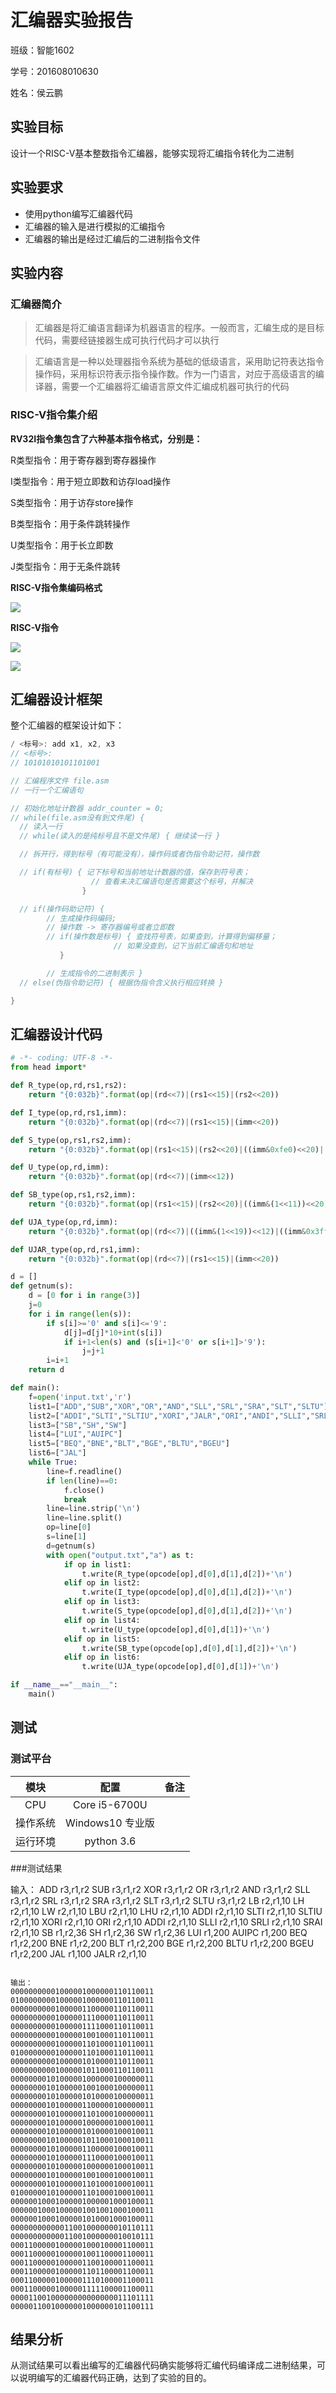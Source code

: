 # 汇编器实验报告

班级：智能1602

学号：201608010630

姓名：侯云鹏

## 实验目标

设计一个RISC-V基本整数指令汇编器，能够实现将汇编指令转化为二进制

## 实验要求

- 使用python编写汇编器代码
- 汇编器的输入是进行模拟的汇编指令
- 汇编器的输出是经过汇编后的二进制指令文件

## 实验内容

### 汇编器简介

> 汇编器是将汇编语言翻译为机器语言的程序。一般而言，汇编生成的是目标代码，需要经链接器生成可执行代码才可以执行

> 汇编语言是一种以处理器指令系统为基础的低级语言，采用助记符表达指令操作码，采用标识符表示指令操作数。作为一门语言，对应于高级语言的编译器，需要一个汇编器将汇编语言原文件汇编成机器可执行的代码

### RISC-V指令集介绍

**RV32I指令集包含了六种基本指令格式，分别是：**

R类型指令：用于寄存器到寄存器操作

I类型指令：用于短立即数和访存load操作

S类型指令：用于访存store操作

B类型指令：用于条件跳转操作

U类型指令：用于长立即数

J类型指令：用于无条件跳转

**RISC-V指令集编码格式**

![](./RV32I.PNG)

**RISC-V指令**

![](./RV32_1.PNG)

![](./RV32_2.PNG)

## 汇编器设计框架

整个汇编器的框架设计如下：
```cpp
/ <标号>: add x1, x2, x3
// <标号>:
// 10101010101101001

// 汇编程序文件 file.asm
// 一行一个汇编语句

// 初始化地址计数器 addr_counter = 0;
// while(file.asm没有到文件尾) {
  // 读入一行
  // while(读入的是纯标号且不是文件尾) { 继续读一行 }

  // 拆开行，得到标号（有可能没有），操作码或者伪指令助记符，操作数

  // if(有标号) { 记下标号和当前地址计数器的值，保存到符号表；
                  // 查看未决汇编语句是否需要这个标号，并解决
                }

  // if(操作码助记符) { 
        // 生成操作码编码;
        // 操作数 -> 寄存器编号或者立即数
        // if(操作数是标号) { 查找符号表，如果查到，计算得到偏移量；
                       // 如果没查到，记下当前汇编语句和地址
           }

        // 生成指令的二进制表示 }
  // else(伪指令助记符) { 根据伪指令含义执行相应转换 }

}
```

## 汇编器设计代码

```python
# -*- coding: UTF-8 -*-
from head import*

def R_type(op,rd,rs1,rs2):
    return "{0:032b}".format(op|(rd<<7)|(rs1<<15)|(rs2<<20))

def I_type(op,rd,rs1,imm):
    return "{0:032b}".format(op|(rd<<7)|(rs1<<15)|(imm<<20))

def S_type(op,rs1,rs2,imm):
    return "{0:032b}".format(op|(rs1<<15)|(rs2<<20)|((imm&0xfe0)<<20)|((imm&0x1f)<<7))

def U_type(op,rd,imm):
    return "{0:032b}".format(op|(rd<<7)|(imm<<12))

def SB_type(op,rs1,rs2,imm):
    return "{0:032b}".format(op|(rs1<<15)|(rs2<<20)|((imm&(1<<11))<<20)|((imm&0x3f0)<<21)|((imm&(1<<10))>>3)|((imm&0xf)<<8))

def UJA_type(op,rd,imm):
    return "{0:032b}".format(op|(rd<<7)|((imm&(1<<19))<<12)|((imm&0x3ff)<<21)|((imm&(1<<10))<<10)|((imm&0x7f800)<<1))

def UJAR_type(op,rd,rs1,imm):
    return "{0:032b}".format(op|(rd<<7)|(rs1<<15)|(imm<<20))

d = []
def getnum(s):
    d = [0 for i in range(3)]
    j=0
    for i in range(len(s)):
        if s[i]>='0' and s[i]<='9':
            d[j]=d[j]*10+int(s[i])
            if i+1<len(s) and (s[i+1]<'0' or s[i+1]>'9'):
                j=j+1
        i=i+1
    return d

def main():
    f=open('input.txt','r')
    list1=["ADD","SUB","XOR","OR","AND","SLL","SRL","SRA","SLT","SLTU"]
    list2=["ADDI","SLTI","SLTIU","XORI","JALR","ORI","ANDI","SLLI","SRLI","SRAI","LB","LH","LW","LBU","LHU"]
    list3=["SB","SH","SW"]
    list4=["LUI","AUIPC"]
    list5=["BEQ","BNE","BLT","BGE","BLTU","BGEU"]
    list6=["JAL"]
    while True:
        line=f.readline()
        if len(line)==0:
            f.close()
            break
        line=line.strip('\n')
        line=line.split()
        op=line[0]
        s=line[1]
        d=getnum(s)
        with open("output.txt","a") as t:
            if op in list1:
                t.write(R_type(opcode[op],d[0],d[1],d[2])+'\n')
            elif op in list2:
                t.write(I_type(opcode[op],d[0],d[1],d[2])+'\n')
            elif op in list3:
                t.write(S_type(opcode[op],d[0],d[1],d[2])+'\n')
            elif op in list4:
                t.write(U_type(opcode[op],d[0],d[1])+'\n')
            elif op in list5:
                t.write(SB_type(opcode[op],d[0],d[1],d[2])+'\n')
            elif op in list6:
                t.write(UJA_type(opcode[op],d[0],d[1])+'\n')

if __name__=="__main__":
    main()
```

## 测试

### 测试平台

|模块|配置|备注|
|:--:|:--:|:--:|
|CPU|Core i5-6700U||
|操作系统|Windows10 专业版||
|运行环境|python 3.6||

###测试结果

输入：
ADD r3,r1,r2
SUB r3,r1,r2
XOR r3,r1,r2
OR r3,r1,r2
AND r3,r1,r2
SLL r3,r1,r2
SRL r3,r1,r2
SRA r3,r1,r2
SLT r3,r1,r2
SLTU r3,r1,r2
LB r2,r1,10
LH r2,r1,10
LW r2,r1,10
LBU r2,r1,10
LHU r2,r1,10
ADDI r2,r1,10
SLTI r2,r1,10
SLTIU r2,r1,10
XORI r2,r1,10
ORI r2,r1,10
ADDI r2,r1,10
SLLI r2,r1,10
SRLI r2,r1,10
SRAI r2,r1,10
SB r1,r2,36
SH r1,r2,36
SW r1,r2,36
LUI r1,200
AUIPC r1,200
BEQ r1,r2,200
BNE r1,r2,200
BLT r1,r2,200
BGE r1,r2,200
BLTU r1,r2,200
BGEU r1,r2,200
JAL r1,100
JALR r2,r1,10
```

输出：
00000000001000001000000110110011
01000000001000001000000110110011
00000000001000001100000110110011
00000000001000001110000110110011
00000000001000001111000110110011
00000000001000001001000110110011
00000000001000001101000110110011
01000000001000001101000110110011
00000000001000001010000110110011
00000000001000001011000110110011
00000000101000001000000100000011
00000000101000001001000100000011
00000000101000001010000100000011
00000000101000001100000100000011
00000000101000001101000100000011
00000000101000001000000100010011
00000000101000001010000100010011
00000000101000001011000100010011
00000000101000001100000100010011
00000000101000001110000100010011
00000000101000001000000100010011
00000000101000001001000100010011
00000000101000001101000100010011
01000000101000001101000100010011
00000010001000001000001000100011
00000010001000001001001000100011
00000010001000001010001000100011
00000000000011001000000010110111
00000000000011001000000010010111
00011000001000001000100001100011
00011000001000001001100001100011
00011000001000001100100001100011
00011000001000001101100001100011
00011000001000001110100001100011
00011000001000001111100001100011
00001100100000000000000011101111
00000110010000001000000101100111
```
## 结果分析

从测试结果可以看出编写的汇编器代码确实能够将汇编代码编译成二进制结果，可以说明编写的汇编器代码正确，达到了实验的目的。


